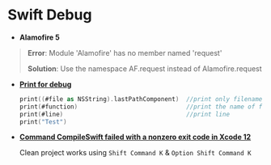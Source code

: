 # Swift Debug 

- **Alamofire 5**

> **Error**: Module 'Alamofire' has no member named 'request'
> 
> **Solution**: Use the namespace AF.request instead of Alamofire.request



- **[Print for debug](https://www.youtube.com/watch?v=F4R53bRWonA)**

  ````Swift
  print((#file as NSString).lastPathComponent)	//print only filename
  print(#function)								//print the name of function
  print(#line)									//print line
  print("Test")
  ````

  

- **[Command CompileSwift failed with a nonzero exit code in Xcode 12](https://stackoverflow.com/questions/52387452/command-compileswift-failed-with-a-nonzero-exit-code-in-xcode-10)**

  Clean project works using `Shift Command K` & `Option Shift Command K` 

